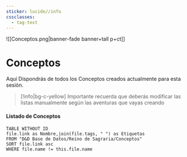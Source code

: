 ```yaml
---
sticker: lucide//info
cssclasses:
  - tag-text
---
```

![[Conceptos.png|banner-fade banner+tall p+ct]]
# Conceptos
Aquí Dispondrás de todos los Conceptos creados actualmente para esta sesión.

>[!info|bg-c-yellow] Importante
>recuerda que deberás modificar las listas manualmente según las aventuras que vayas creando

#### Listado de Conceptos

```dataview
TABLE WITHOUT ID
file.link as Nombre,join(file.tags, " ") as Etiquetas
FROM "D&D Base de Datos/Reino de Sagraria/Conceptos"
SORT file.link asc
WHERE file.name != this.file.name
```

